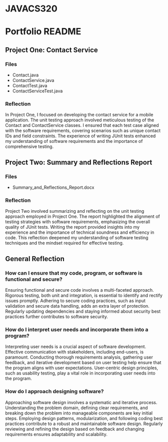 # JAVACS320
# Portfolio README

## Project One: Contact Service

### Files
- Contact.java
- ContactService.java
- ContactTest.java
- ContactServiceTest.java

### Reflection

In Project One, I focused on developing the contact service for a mobile application. The unit testing approach involved meticulous testing of the Contact and ContactService classes. I ensured that each test case aligned with the software requirements, covering scenarios such as unique contact IDs and field constraints. The experience of writing JUnit tests enhanced my understanding of software requirements and the importance of comprehensive testing.

## Project Two: Summary and Reflections Report

### Files
- Summary_and_Reflections_Report.docx

### Reflection

Project Two involved summarizing and reflecting on the unit testing approach employed in Project One. The report highlighted the alignment of testing strategies with software requirements, emphasizing the overall quality of JUnit tests. Writing the report provided insights into my experience and the importance of technical soundness and efficiency in code. This reflection deepened my understanding of software testing techniques and the mindset required for effective testing.

## General Reflection

### How can I ensure that my code, program, or software is functional and secure?

Ensuring functional and secure code involves a multi-faceted approach. Rigorous testing, both unit and integration, is essential to identify and rectify issues promptly. Adhering to secure coding practices, such as input validation and secure data handling, adds an extra layer of protection. Regularly updating dependencies and staying informed about security best practices further contributes to software security.

### How do I interpret user needs and incorporate them into a program?

Interpreting user needs is a crucial aspect of software development. Effective communication with stakeholders, including end-users, is paramount. Conducting thorough requirements analysis, gathering user feedback, and iterative development based on user testing help ensure that the program aligns with user expectations. User-centric design principles, such as usability testing, play a vital role in incorporating user needs into the program.

### How do I approach designing software?

Approaching software design involves a systematic and iterative process. Understanding the problem domain, defining clear requirements, and breaking down the problem into manageable components are key initial steps. Employing design patterns, modularization, and following coding best practices contribute to a robust and maintainable software design. Regularly reviewing and refining the design based on feedback and changing requirements ensures adaptability and scalability.
